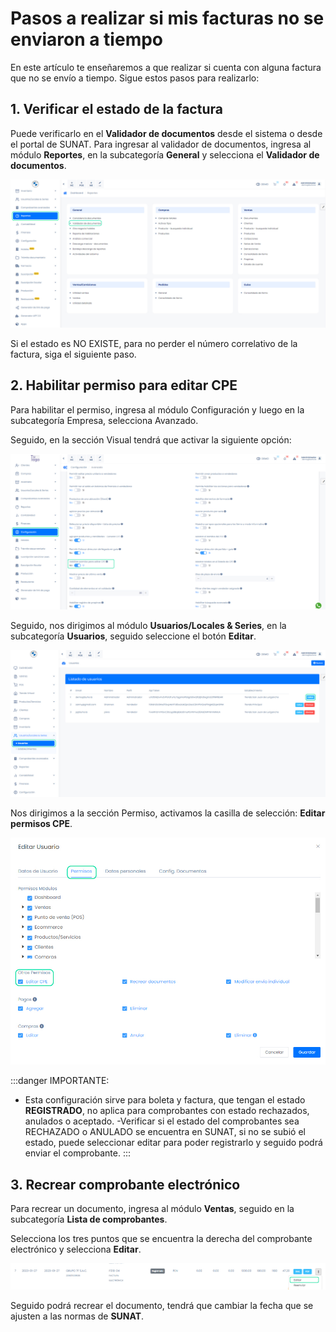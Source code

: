 # Pasos a realizar si mis facturas no se enviaron a tiempo

En este artículo te enseñaremos a que realizar si cuenta con alguna factura que no se envío a tiempo. Sigue estos pasos para realizarlo:

## 1. Verificar el estado de la factura

Puede verificarlo en el **Validador de documentos** desde el sistema o desde el portal de SUNAT. Para ingresar al validador de documentos, ingresa al módulo **Reportes**, en la subcategoría **General** y selecciona el **Validador de documentos**.

![Alt text](img/validadordoc.jpg)

Si el estado es NO EXISTE, para no perder el número correlativo de la factura, siga el siguiente paso.

## 2. Habilitar permiso para editar CPE

Para habilitar el permiso, ingresa al módulo Configuración y luego en la subcategoría Empresa, selecciona Avanzado.

Seguido, en la sección Visual tendrá que activar la siguiente opción:

![Alt text](img/Error.jpg)

Seguido, nos dirigimos al módulo **Usuarios/Locales & Series**, en la subcategoría **Usuarios**, seguido seleccione el botón **Editar**.

![Alt text](img/usuariopermiso.jpg)

Nos dirigimos a la sección Permiso, activamos la casilla de selección: **Editar permisos CPE**.

![Alt text](img/usuariopermiso2.jpg)

:::danger IMPORTANTE:

- Esta configuración sirve para boleta y factura, que tengan el estado **REGISTRADO**, no aplica para comprobantes con estado rechazados, anulados o aceptado.
-Verificar si el estado del comprobantes sea RECHAZADO o ANULADO se encuentra en SUNAT, si no se subió el estado, puede seleccionar editar para poder registrarlo y seguido podrá enviar el comprobante.
:::

## 3. Recrear comprobante electrónico

Para recrear un documento, ingresa al módulo **Ventas**, seguido en la subcategoría **Lista de comprobantes**.

Selecciona los tres puntos que se encuentra la derecha del comprobante electrónico y selecciona **Editar**.

![Alt text](img/Error3.jpg)

Seguido podrá recrear el documento, tendrá que cambiar la fecha que se ajusten a las normas de **SUNAT**.
